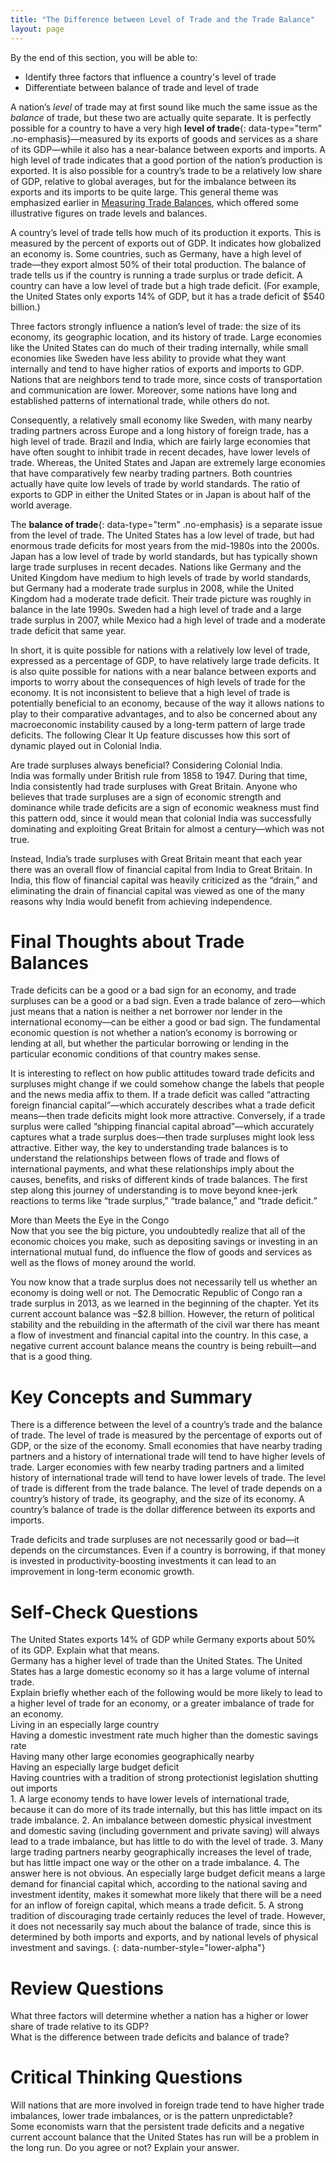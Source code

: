 ```yaml
---
title: "The Difference between Level of Trade and the Trade Balance"
layout: page
---
```



<div data-type="abstract" markdown="1">
By the end of this section, you will be able to:

* Identify three factors that influence a country\'s level of trade
* Differentiate between balance of trade and level of trade

</div>

A nation’s *level* of trade may at first sound like much the same issue as the *balance* of trade, but these two are actually quite separate. It is perfectly possible for a country to have a very high **level of trade**{: data-type="term" .no-emphasis}—measured by its exports of goods and services as a share of its GDP—while it also has a near-balance between exports and imports. A high level of trade indicates that a good portion of the nation’s production is exported. It is also possible for a country’s trade to be a relatively low share of GDP, relative to global averages, but for the imbalance between its exports and its imports to be quite large. This general theme was emphasized earlier in [Measuring Trade Balances](/m48732), which offered some illustrative figures on trade levels and balances.

A country’s level of trade tells how much of its production it exports. This is measured by the percent of exports out of GDP. It indicates how globalized an economy is. Some countries, such as Germany, have a high level of trade—they export almost 50% of their total production. The balance of trade tells us if the country is running a trade surplus or trade deficit. A country can have a low level of trade but a high trade deficit. (For example, the United States only exports 14% of GDP, but it has a trade deficit of $540 billion.)

Three factors strongly influence a nation’s level of trade: the size of its economy, its geographic location, and its history of trade. Large economies like the United States can do much of their trading internally, while small economies like Sweden have less ability to provide what they want internally and tend to have higher ratios of exports and imports to GDP. Nations that are neighbors tend to trade more, since costs of transportation and communication are lower. Moreover, some nations have long and established patterns of international trade, while others do not.

Consequently, a relatively small economy like Sweden, with many nearby trading partners across Europe and a long history of foreign trade, has a high level of trade. Brazil and India, which are fairly large economies that have often sought to inhibit trade in recent decades, have lower levels of trade. Whereas, the United States and Japan are extremely large economies that have comparatively few nearby trading partners. Both countries actually have quite low levels of trade by world standards. The ratio of exports to GDP in either the United States or in Japan is about half of the world average.

The **balance of trade**{: data-type="term" .no-emphasis} is a separate issue from the level of trade. The United States has a low level of trade, but had enormous trade deficits for most years from the mid-1980s into the 2000s. Japan has a low level of trade by world standards, but has typically shown large trade surpluses in recent decades. Nations like Germany and the United Kingdom have medium to high levels of trade by world standards, but Germany had a moderate trade surplus in 2008, while the United Kingdom had a moderate trade deficit. Their trade picture was roughly in balance in the late 1990s. Sweden had a high level of trade and a large trade surplus in 2007, while Mexico had a high level of trade and a moderate trade deficit that same year.

In short, it is quite possible for nations with a relatively low level of trade, expressed as a percentage of GDP, to have relatively large trade deficits. It is also quite possible for nations with a near balance between exports and imports to worry about the consequences of high levels of trade for the economy. It is not inconsistent to believe that a high level of trade is potentially beneficial to an economy, because of the way it allows nations to play to their comparative advantages, and to also be concerned about any macroeconomic instability caused by a long-term pattern of large trade deficits. The following Clear It Up feature discusses how this sort of dynamic played out in Colonial India.

<div data-type="note" class="note economics clearup" markdown="1">
<div data-type="title" class="title">
Are trade surpluses always beneficial? Considering Colonial India.
</div>
India was formally under British rule from 1858 to 1947. During that time, India consistently had trade surpluses with Great Britain. Anyone who believes that trade surpluses are a sign of economic strength and dominance while trade deficits are a sign of economic weakness must find this pattern odd, since it would mean that colonial India was successfully dominating and exploiting Great Britain for almost a century—which was not true.

Instead, India’s trade surpluses with Great Britain meant that each year there was an overall flow of financial capital from India to Great Britain. In India, this flow of financial capital was heavily criticized as the “drain,” and eliminating the drain of financial capital was viewed as one of the many reasons why India would benefit from achieving independence.

</div>

# Final Thoughts about Trade Balances

Trade deficits can be a good or a bad sign for an economy, and trade surpluses can be a good or a bad sign. Even a trade balance of zero—which just means that a nation is neither a net borrower nor lender in the international economy—can be either a good or bad sign. The fundamental economic question is not whether a nation’s economy is borrowing or lending at all, but whether the particular borrowing or lending in the particular economic conditions of that country makes sense.

It is interesting to reflect on how public attitudes toward trade deficits and surpluses might change if we could somehow change the labels that people and the news media affix to them. If a trade deficit was called “attracting foreign financial capital”—which accurately describes what a trade deficit means—then trade deficits might look more attractive. Conversely, if a trade surplus were called “shipping financial capital abroad”—which accurately captures what a trade surplus does—then trade surpluses might look less attractive. Either way, the key to understanding trade balances is to understand the relationships between flows of trade and flows of international payments, and what these relationships imply about the causes, benefits, and risks of different kinds of trade balances. The first step along this journey of understanding is to move beyond knee-jerk reactions to terms like “trade surplus,” “trade balance,” and “trade deficit.”

<div data-type="note" class="note economics bringhome" markdown="1">
<div data-type="title" class="title">
More than Meets the Eye in the Congo
</div>
Now that you see the big picture, you undoubtedly realize that all of the economic choices you make, such as depositing savings or investing in an international mutual fund, do influence the flow of goods and services as well as the flows of money around the world.

You now know that a trade surplus does not necessarily tell us whether an economy is doing well or not. The Democratic Republic of Congo ran a trade surplus in 2013, as we learned in the beginning of the chapter. Yet its current account balance was –$2.8 billion. However, the return of political stability and the rebuilding in the aftermath of the civil war there has meant a flow of investment and financial capital into the country. In this case, a negative current account balance means the country is being rebuilt—and that is a good thing.

</div>

# Key Concepts and Summary

There is a difference between the level of a country’s trade and the balance of trade. The level of trade is measured by the percentage of exports out of GDP, or the size of the economy. Small economies that have nearby trading partners and a history of international trade will tend to have higher levels of trade. Larger economies with few nearby trading partners and a limited history of international trade will tend to have lower levels of trade. The level of trade is different from the trade balance. The level of trade depends on a country’s history of trade, its geography, and the size of its economy. A country’s balance of trade is the dollar difference between its exports and imports.

Trade deficits and trade surpluses are not necessarily good or bad—it depends on the circumstances. Even if a country is borrowing, if that money is invested in productivity-boosting investments it can lead to an improvement in long-term economic growth.

# Self-Check Questions

<div data-type="exercise" class="exercise">
<div data-type="problem" class="problem" markdown="1">
The United States exports 14% of GDP while Germany exports about 50% of its GDP. Explain what that means.

</div>
<div data-type="solution" class="solution" markdown="1">
Germany has a higher level of trade than the United States. The United States has a large domestic economy so it has a large volume of internal trade.

</div>
</div>

<div data-type="exercise" class="exercise">
<div data-type="problem" class="problem" markdown="1">
Explain briefly whether each of the following would be more likely to lead to a higher level of trade for an economy, or a greater imbalance of trade for an economy. <div data-type="list" data-list-type="enumerated" data-number-style="lower-alpha">
<div data-type="item">
Living in an especially large country
</div>
<div data-type="item">
Having a domestic investment rate much higher than the domestic savings rate
</div>
<div data-type="item">
Having many other large economies geographically nearby
</div>
<div data-type="item">
Having an especially large budget deficit
</div>
<div data-type="item">
Having countries with a tradition of strong protectionist legislation shutting out imports
</div>
</div>

</div>
<div data-type="solution" class="solution" markdown="1">
1.  A large economy tends to have lower levels of international trade, because it can do more of its trade internally, but this has little impact on its trade imbalance.
2.  An imbalance between domestic physical investment and domestic saving (including government and private saving) will always lead to a trade imbalance, but has little to do with the level of trade.
3.  Many large trading partners nearby geographically increases the level of trade, but has little impact one way or the other on a trade imbalance.
4.  The answer here is not obvious. An especially large budget deficit means a large demand for financial capital which, according to the national saving and investment identity, makes it somewhat more likely that there will be a need for an inflow of foreign capital, which means a trade deficit.
5.  A strong tradition of discouraging trade certainly reduces the level of trade. However, it does not necessarily say much about the balance of trade, since this is determined by both imports and exports, and by national levels of physical investment and savings.
{: data-number-style="lower-alpha"}

</div>
</div>

# Review Questions

<div data-type="exercise" class="exercise">
<div data-type="problem" class="problem" markdown="1">
What three factors will determine whether a nation has a higher or lower share of trade relative to its GDP?

</div>
</div>

<div data-type="exercise" class="exercise">
<div data-type="problem" class="problem" markdown="1">
What is the difference between trade deficits and balance of trade?

</div>
</div>

# Critical Thinking Questions

<div data-type="exercise" class="exercise">
<div data-type="problem" class="problem" markdown="1">
Will nations that are more involved in foreign trade tend to have higher trade imbalances, lower trade imbalances, or is the pattern unpredictable?

</div>
</div>

<div data-type="exercise" class="exercise">
<div data-type="problem" class="problem" markdown="1">
Some economists warn that the persistent trade deficits and a negative current account balance that the United States has run will be a problem in the long run. Do you agree or not? Explain your answer.

</div>
</div>

